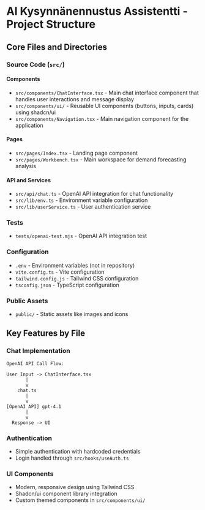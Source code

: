 # AI Kysynnänennustus Assistentti - Project Structure

## Core Files and Directories

### Source Code (`src/`)

#### Components
- `src/components/ChatInterface.tsx` - Main chat interface component that handles user interactions and message display
- `src/components/ui/` - Reusable UI components (buttons, inputs, cards) using shadcn/ui
- `src/components/Navigation.tsx` - Main navigation component for the application

#### Pages
- `src/pages/Index.tsx` - Landing page component
- `src/pages/Workbench.tsx` - Main workspace for demand forecasting analysis

#### API and Services
- `src/api/chat.ts` - OpenAI API integration for chat functionality
- `src/lib/env.ts` - Environment variable configuration
- `src/lib/userService.ts` - User authentication service

### Tests
- `tests/openai-test.mjs` - OpenAI API integration test

### Configuration
- `.env` - Environment variables (not in repository)
- `vite.config.ts` - Vite configuration
- `tailwind.config.js` - Tailwind CSS configuration
- `tsconfig.json` - TypeScript configuration

### Public Assets
- `public/` - Static assets like images and icons

## Key Features by File

### Chat Implementation
```ascii
OpenAI API Call Flow:

User Input -> ChatInterface.tsx
       |
       v
    chat.ts
       |
       v
[OpenAI API] gpt-4.1
       |
       v
  Response -> UI
```

### Authentication
- Simple authentication with hardcoded credentials
- Login handled through `src/hooks/useAuth.ts`

### UI Components
- Modern, responsive design using Tailwind CSS
- Shadcn/ui component library integration
- Custom themed components in `src/components/ui/` 